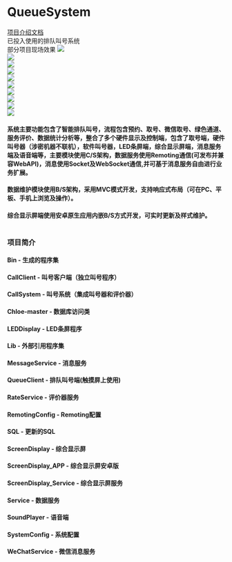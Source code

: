 ﻿# QueueSystem
[项目介绍文档](https://github.com/chen365409389/QueueSystem/blob/master/Doc/排队取号系统培训资料.pdf)<br>
已投入使用的排队叫号系统<br>
部分项目现场效果
![](https://github.com/chen365409389/QueueSystem/blob/master/Img/1.jpg)<br>
![](https://github.com/chen365409389/QueueSystem/blob/master/Img/2.jpg)<br>
![](https://github.com/chen365409389/QueueSystem/blob/master/Img/3.jpg)<br>
![](https://github.com/chen365409389/QueueSystem/blob/master/Img/4.jpg)<br>
![](https://github.com/chen365409389/QueueSystem/blob/master/Img/5.jpg)<br>
![](https://github.com/chen365409389/QueueSystem/blob/master/Img/WeChat.png)<br>
![](https://github.com/chen365409389/QueueSystem/blob/master/Img/9.jpg)<br>
![](https://github.com/chen365409389/QueueSystem/blob/master/Img/6.jpg)<br>
![](https://github.com/chen365409389/QueueSystem/blob/master/Img/7.jpg)<br>
![](https://github.com/chen365409389/QueueSystem/blob/master/Img/8.jpg)<br>
#### 系统主要功能包含了智能排队叫号，流程包含预约、取号、微信取号、绿色通道、服务评价、数据统计分析等，整合了多个硬件显示及控制端，包含了取号端，硬件叫号器（涉密机器不联机），软件叫号器，LED条屏端，综合显示屏端，消息服务端及语音端等，主要模块使用C/S架构，数据服务使用Remoting通信(可发布并兼容WebAPI)，消息使用Socket及WebSocket通信,并可基于消息服务自由进行业务扩展。<br>
#### 数据维护模块使用B/S架构，采用MVC模式开发，支持响应式布局（可在PC、平板、手机上浏览及操作）。<br>
#### 综合显示屏端使用安卓原生应用内嵌B/S方式开发，可实时更新及样式维护。<br><br>
### 项目简介<br>
#### Bin - 生成的程序集<br>
#### CallClient - 叫号客户端（独立叫号程序）<br>
#### CallSystem - 叫号系统（集成叫号器和评价器）<br>
#### Chloe-master - 数据库访问类<br>
#### LEDDisplay - LED条屏程序<br>
#### Lib - 外部引用程序集<br>
#### MessageService - 消息服务<br>
#### QueueClient - 排队叫号端(触摸屏上使用)<br>
#### RateService - 评价器服务
#### RemotingConfig - Remoting配置
#### SQL - 更新的SQL
#### ScreenDisplay - 综合显示屏<br>
#### ScreenDisplay_APP - 综合显示屏安卓版<br>
#### ScreenDisplay_Service - 综合显示屏服务<br>
#### Service - 数据服务<br>
#### SoundPlayer - 语音端<br>
#### SystemConfig - 系统配置<br>
#### WeChatService - 微信消息服务
